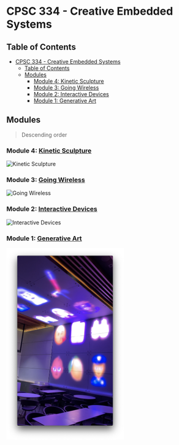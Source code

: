 # CPSC 334 - Creative Embedded Systems

## Table of Contents

- [CPSC 334 - Creative Embedded Systems](#cpsc-334---creative-embedded-systems)
  - [Table of Contents](#table-of-contents)
  - [Modules](#modules)
    - [Module 4: Kinetic Sculpture](#module-4-kinetic-sculpture)
    - [Module 3: Going Wireless](#module-3-going-wireless)
    - [Module 2: Interactive Devices](#module-2-interactive-devices)
    - [Module 1: Generative Art](#module-1-generative-art)

## Modules

> Descending order

### Module 4: [Kinetic Sculpture](./4_kinetic_sculpture/)

<img src="./4_kinetic_sculpture/docs/images/cover.jpg"  alt="Kinetic Sculpture"/>

### Module 3: [Going Wireless](./3_going_wireless/)

<img src="./3_going_wireless/docs/full.jpg"  alt="Going Wireless"/>

### Module 2: [Interactive Devices](./2_interactive_devices/)

<img src="./2_interactive_devices/2_performance_device/docs/finalenclosures.jpg"  alt="Interactive Devices"/>

### Module 1: [Generative Art](./1_generative_art/)

<img src="./1_generative_art/docs/inside.png" alt="Generative Art" height="500px"/>
